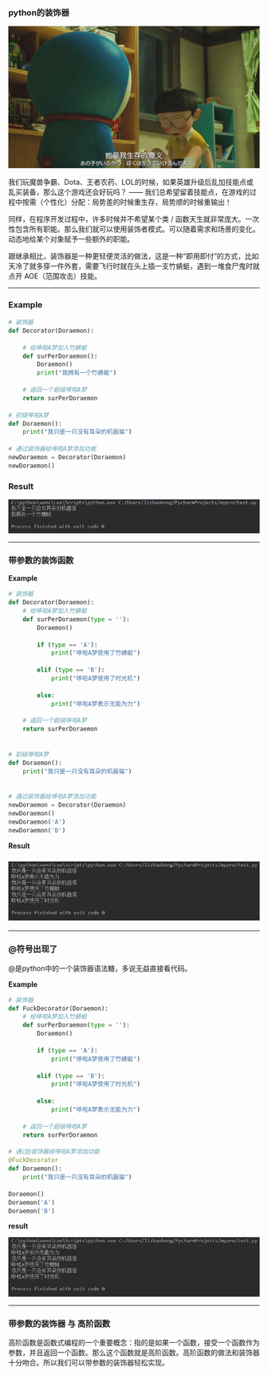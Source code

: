 ### python的装饰器

![](/assets/aasdas123123import.png)

我们玩魔兽争霸、Dota、王者农药、LOL的时候，如果英雄升级后乱加技能点或乱买装备，那么这个游戏还会好玩吗？ —— 我们总希望留着技能点，在游戏的过程中按需（个性化）分配：局势差的时候重生存，局势顺的时候重输出！

同样，在程序开发过程中，许多时候并不希望某个类 / 函数天生就非常庞大。一次性包含所有职能。那么我们就可以使用装饰者模式。可以随着需求和场景的变化。动态地给某个对象赋予一些额外的职能。

跟继承相比，装饰器是一种更轻便灵活的做法，这是一种“即用即付”的方式，比如天冷了就多穿一件外套，需要飞行时就在头上插一支竹蜻蜓，遇到一堆食尸鬼时就点开 AOE（范围攻击）技能。

---

### Example

```py
# 装饰器
def Decorator(Doraemon):

    # 给哆啦A梦加入竹蜻蜓
    def surPerDoraemon():
        Doraemon()
        print("我拥有一个竹蜻蜓")

    # 返回一个超级哆啦A梦
    return surPerDoraemon

# 初级哆啦A梦
def Doraemon():
    print("我只是一只没有耳朵的机器猫")

# 通过装饰器给哆啦A梦添加功能
newDoraemon = Decorator(Doraemon)
newDoraemon()
```

### Result

![](/assets/imasdasd123123port.png)

---

### 带参数的装饰函数

**Example**

```py
# 装饰器
def Decorator(Doraemon):
    # 给哆啦A梦加入竹蜻蜓
    def surPerDoraemon(type = ''):
        Doraemon()

        if (type == 'A'):
            print("哆啦A梦使用了竹蜻蜓")

        elif (type == 'B'):
            print("哆啦A梦使用了时光机")

        else:
            print("哆啦A梦表示无能为力")

    # 返回一个超级哆啦A梦
    return surPerDoraemon


# 初级哆啦A梦
def Doraemon():
    print("我只是一只没有耳朵的机器猫")


# 通过装饰器给哆啦A梦添加功能
newDoraemon = Decorator(Doraemon)
newDoraemon()
newDoraemon('A')
newDoraemon('B')
```

**Result**

### ![](/assets/sdasd123123123import.png)

---

### @符号出现了

@是python中的一个装饰器语法糖，多说无益直接看代码。

**Example**

```py
# 装饰器
def FuckDecorator(Doraemon):
    # 给哆啦A梦加入竹蜻蜓
    def surPerDoraemon(type = ''):
        Doraemon()

        if (type == 'A'):
            print("哆啦A梦使用了竹蜻蜓")

        elif (type == 'B'):
            print("哆啦A梦使用了时光机")

        else:
            print("哆啦A梦表示无能为力")

    # 返回一个超级哆啦A梦
    return surPerDoraemon

# 通过@装饰器给哆啦A梦添加功能
@FuckDecorator
def Doraemon():
    print("我只是一只没有耳朵的机器猫")

Doraemon()
Doraemon('A')
Doraemon('B')
```

**result**

![](/assets/asdazxczxcimport.png)

---

### 带参数的装饰器 与 高阶函数

高阶函数是函数式编程的一个重要概念：指的是如果一个函数，接受一个函数作为参数，并且返回一个函数。那么这个函数就是高阶函数。高阶函数的做法和装饰器十分吻合。所以我们可以带参数的装饰器轻松实现。



